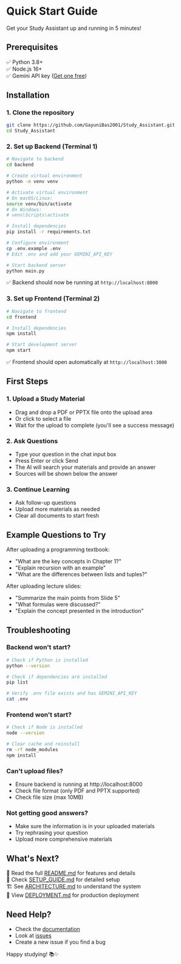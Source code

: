 # Quick Start Guide

Get your Study Assistant up and running in 5 minutes!

## Prerequisites

✅ Python 3.8+  
✅ Node.js 16+  
✅ Gemini API key ([Get one free](https://makersuite.google.com/app/apikey))

## Installation

### 1. Clone the repository
```bash
git clone https://github.com/GayuniBas2001/Study_Assistant.git
cd Study_Assistant
```

### 2. Set up Backend (Terminal 1)

```bash
# Navigate to backend
cd backend

# Create virtual environment
python -m venv venv

# Activate virtual environment
# On macOS/Linux:
source venv/bin/activate
# On Windows:
# venv\Scripts\activate

# Install dependencies
pip install -r requirements.txt

# Configure environment
cp .env.example .env
# Edit .env and add your GEMINI_API_KEY

# Start backend server
python main.py
```

✅ Backend should now be running at `http://localhost:8000`

### 3. Set up Frontend (Terminal 2)

```bash
# Navigate to frontend
cd frontend

# Install dependencies
npm install

# Start development server
npm start
```

✅ Frontend should open automatically at `http://localhost:3000`

## First Steps

### 1. Upload a Study Material
- Drag and drop a PDF or PPTX file onto the upload area
- Or click to select a file
- Wait for the upload to complete (you'll see a success message)

### 2. Ask Questions
- Type your question in the chat input box
- Press Enter or click Send
- The AI will search your materials and provide an answer
- Sources will be shown below the answer

### 3. Continue Learning
- Ask follow-up questions
- Upload more materials as needed
- Clear all documents to start fresh

## Example Questions to Try

After uploading a programming textbook:
- "What are the key concepts in Chapter 1?"
- "Explain recursion with an example"
- "What are the differences between lists and tuples?"

After uploading lecture slides:
- "Summarize the main points from Slide 5"
- "What formulas were discussed?"
- "Explain the concept presented in the introduction"

## Troubleshooting

### Backend won't start?
```bash
# Check if Python is installed
python --version

# Check if dependencies are installed
pip list

# Verify .env file exists and has GEMINI_API_KEY
cat .env
```

### Frontend won't start?
```bash
# Check if Node is installed
node --version

# Clear cache and reinstall
rm -rf node_modules
npm install
```

### Can't upload files?
- Ensure backend is running at http://localhost:8000
- Check file format (only PDF and PPTX supported)
- Check file size (max 10MB)

### Not getting good answers?
- Make sure the information is in your uploaded materials
- Try rephrasing your question
- Upload more comprehensive materials

## What's Next?

📖 Read the full [README.md](README.md) for features and details  
🔧 Check [SETUP_GUIDE.md](SETUP_GUIDE.md) for detailed setup  
🏗️ See [ARCHITECTURE.md](ARCHITECTURE.md) to understand the system  
🚀 View [DEPLOYMENT.md](DEPLOYMENT.md) for production deployment  

## Need Help?

- Check the [documentation](README.md)
- Look at [issues](https://github.com/GayuniBas2001/Study_Assistant/issues)
- Create a new issue if you find a bug

Happy studying! 📚✨

